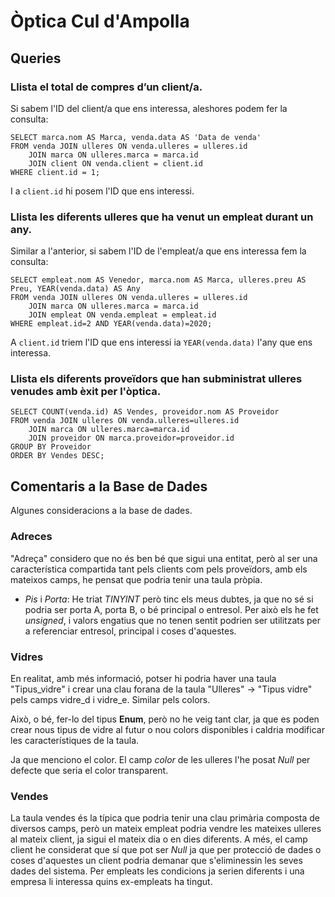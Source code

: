 # Òptica Cul d'Ampolla

## Queries

### Llista el total de compres d’un client/a.

Si sabem l'ID del client/a que ens interessa, aleshores podem fer la consulta:

    SELECT marca.nom AS Marca, venda.data AS 'Data de venda'
    FROM venda JOIN ulleres ON venda.ulleres = ulleres.id
        JOIN marca ON ulleres.marca = marca.id
        JOIN client ON venda.client = client.id
    WHERE client.id = 1;

I a `client.id` hi posem l'ID que ens interessi.

### Llista les diferents ulleres que ha venut un empleat durant un any.

Similar a l'anterior, si sabem l'ID de l'empleat/a que ens interessa fem la consulta:

    SELECT empleat.nom AS Venedor, marca.nom AS Marca, ulleres.preu AS Preu, YEAR(venda.data) AS Any
    FROM venda JOIN ulleres ON venda.ulleres = ulleres.id
        JOIN marca ON ulleres.marca = marca.id
        JOIN empleat ON venda.empleat = empleat.id
    WHERE empleat.id=2 AND YEAR(venda.data)=2020;

A `client.id` triem l'ID que ens interessi ia `YEAR(venda.data)` l'any que ens interessa.

### Llista els diferents proveïdors que han subministrat ulleres venudes amb èxit per l'òptica.

    SELECT COUNT(venda.id) AS Vendes, proveidor.nom AS Proveidor
    FROM venda JOIN ulleres ON venda.ulleres=ulleres.id
        JOIN marca ON ulleres.marca=marca.id
        JOIN proveidor ON marca.proveidor=proveidor.id
    GROUP BY Proveidor
    ORDER BY Vendes DESC;

## Comentaris a la Base de Dades

Algunes consideracions a la base de dades.

### Adreces

"Adreça" considero que no és ben bé que sigui una entitat, però al ser una característica compartida tant pels clients com pels proveïdors, amb els mateixos camps, he pensat que podria tenir una taula pròpia.

- _Pis_ i _Porta_: He triat _TINYINT_ però tinc els meus dubtes, ja que no sé si podria ser porta A, porta B, o bé principal o entresol. Per això els he fet _unsigned_, i valors engatius que no tenen sentit podrien ser utilitzats per a referenciar entresol, principal i coses d'aquestes.

### Vidres

En realitat, amb més informació, potser hi podria haver una taula "Tipus_vidre" i crear una clau forana de la taula "Ulleres" -> "Tipus vidre" pels camps vidre_d i vidre_e. Similar pels colors.

Això, o bé, fer-lo del tipus __Enum__, però no he veig tant clar, ja que es poden crear nous tipus de vidre al futur o nou colors disponibles i caldria modificar les característiques de la taula.

Ja que menciono el color. El camp _color_ de les ulleres l'he posat _Null_ per defecte que seria el color transparent.

### Vendes

La taula vendes és la típica que podria tenir una clau primària composta de diversos camps, però un mateix empleat podria vendre les mateixes ulleres al mateix client, ja sigui el mateix dia o en dies diferents. A més, el camp client he considerat que sí que pot ser _Null_ ja que per protecció de dades o coses d'aquestes un client podria demanar que s'eliminessin les seves dades del sistema. Per empleats les condicions ja serien diferents i una empresa li interessa quins ex-empleats ha tingut.